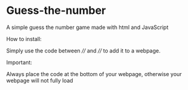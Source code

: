 Guess-the-number
================

A simple guess the number game made with html and JavaScript


How to install:

Simply use the code between */<Body>/* and */</Body>/* to add it to a webpage.

Important:

Always place the code at the bottom of your webpage, otherwise your webpage will not fully load
